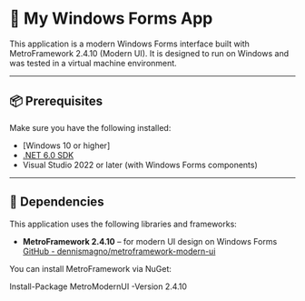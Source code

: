 # 🎯 My Windows Forms App

This application is a modern Windows Forms interface built with MetroFramework 2.4.10 (Modern UI). It is designed to run on Windows and was tested in a virtual machine environment.

---

## 📦 Prerequisites

Make sure you have the following installed:

- [Windows 10 or higher]
- [.NET 6.0 SDK](https://dotnet.microsoft.com/en-us/download/dotnet/6.0)
- Visual Studio 2022 or later (with Windows Forms components)

---

## 🧩 Dependencies

This application uses the following libraries and frameworks:

- **MetroFramework 2.4.10** – for modern UI design on Windows Forms  
  [GitHub - dennismagno/metroframework-modern-ui](https://github.com/dennismagno/metroframework-modern-ui)

You can install MetroFramework via NuGet:

Install-Package MetroModernUI -Version 2.4.10

